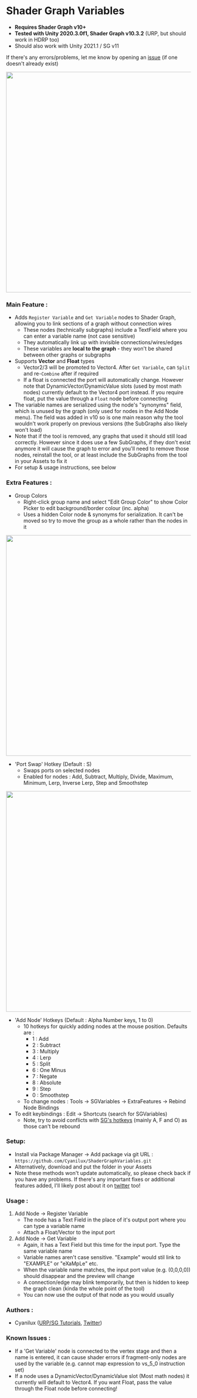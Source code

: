 # Shader Graph Variables

- **Requires Shader Graph v10+**
- **Tested with Unity 2020.3.0f1, Shader Graph v10.3.2** (URP, but should work in HDRP too)
- Should also work with Unity 2021.1 / SG v11

If there's any errors/problems, let me know by opening an [issue](https://github.com/Cyanilux/ShaderGraphVariables/issues) (if one doesn't already exist)

<img src="https://user-images.githubusercontent.com/69320946/122465638-3e384180-cfb0-11eb-8912-30dc00234a46.gif" width="600">

### Main Feature :
- Adds `Register Variable` and `Get Variable` nodes to Shader Graph, allowing you to link sections of a graph without connection wires
  - These nodes (technically subgraphs) include a TextField where you can enter a variable name (not case sensitive)
  - They automatically link up with invisible connections/wires/edges
  - These variables are **local to the graph** - they won't be shared between other graphs or subgraphs
- Supports **Vector** and **Float** types
  - Vector2/3 will be promoted to Vector4. After `Get Variable`, can `Split` and re-`Combine` after if required
  - If a float is connected the port will automatically change. However note that DynamicVector/DynamicValue slots (used by most math nodes) currently default to the Vector4 port instead. If you require float, put the value through a `Float` node before connecting
- The variable names are serialized using the node's "synonyms" field, which is unused by the graph (only used for nodes in the Add Node menu). The field was added in v10 so is one main reason why the tool wouldn't work properly on previous versions (the SubGraphs also likely won't load)
- Note that if the tool is removed, any graphs that used it should still load correctly. However since it does use a few SubGraphs, if they don't exist anymore it will cause the graph to error and you'll need to remove those nodes, reinstall the tool, or at least include the SubGraphs from the tool in your Assets to fix it
- For setup & usage instructions, see below

### Extra Features :
- Group Colors
  - Right-click group name and select "Edit Group Color" to show Color Picker to edit background/border colour (inc. alpha)
  - Uses a hidden Color node & synonyms for serialization. It can't be moved so try to move the group as a whole rather than the nodes in it
<img src="https://user-images.githubusercontent.com/69320946/122465680-4b553080-cfb0-11eb-9f90-f6573de90084.gif" width="600">

- 'Port Swap' Hotkey (Default : S)
  - Swaps ports on selected nodes
  - Enabled for nodes : Add, Subtract, Multiply, Divide, Maximum, Minimum, Lerp, Inverse Lerp, Step and Smoothstep
<img src="https://user-images.githubusercontent.com/69320946/122465666-47c1a980-cfb0-11eb-918a-5e22c8423dde.gif" width="600">

- 'Add Node' Hotkeys (Default : Alpha Number keys, 1 to 0)
  - 10 hotkeys for quickly adding nodes at the mouse position. Defaults are :
    - 1 : Add
    - 2 : Subtract
    - 3 : Multiply
    - 4 : Lerp
    - 5 : Split
    - 6 : One Minus
    - 7 : Negate
    - 8 : Absolute
    - 9 : Step
    - 0 : Smoothstep
  - To change nodes : Tools → SGVariables → ExtraFeatures → Rebind Node Bindings
- To edit keybindings : Edit → Shortcuts (search for SGVariables)
  - Note, try to avoid conflicts with [SG's hotkeys](https://www.cyanilux.com/tutorials/intro-to-shader-graph/#shortcuts) (mainly A, F and O) as those can't be rebound

### Setup:
- Install via Package Manager → Add package via git URL : `https://github.com/Cyanilux/ShaderGraphVariables.git`
- Alternatively, download and put the folder in your Assets
- Note these methods won't update automatically, so please check back if you have any problems. If there's any important fixes or additional features added, I'll likely post about it on [twitter](https://twitter.com/Cyanilux) too!

### Usage : 
1) Add Node → Register Variable
    - The node has a Text Field in the place of it's output port where you can type a variable name
    - Attach a Float/Vector to the input port
2) Add Node → Get Variable
    - Again, it has a Text Field but this time for the input port. Type the same variable name
    - Variable names aren't case sensitive. "Example" would stil link to "EXAMPLE" or "eXaMpLe" etc.
    - When the variable name matches, the input port value (e.g. (0,0,0,0)) should disappear and the preview will change
    - A connection/edge may blink temporarily, but then is hidden to keep the graph clean (kinda the whole point of the tool)
    - You can now use the output of that node as you would usually

### Authors :
- Cyanilux ([URP/SG Tutorials](https://www.cyanilux.com/), [Twitter](https://twitter.com/Cyanilux))

### Known Issues :
  - If a 'Get Variable' node is connected to the vertex stage and then a name is entered, it can cause shader errors if fragment-only nodes are used by the variable (e.g. cannot map expression to vs_5_0 instruction set)
  - If a node uses a DynamicVector/DynamicValue slot (Most math nodes) it currently will default to Vector4. If you want Float, pass the value through the Float node before connecting!
